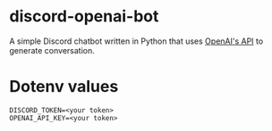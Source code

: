 # discord-openai-bot
A simple Discord chatbot written in Python that uses [OpenAI's API](https://openai.com/api/) to generate conversation.

# Dotenv values
```
DISCORD_TOKEN=<your token>
OPENAI_API_KEY=<your token>
```

